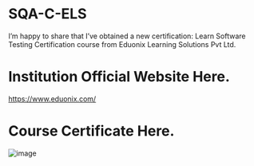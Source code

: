 # SQA-C-ELS
I’m happy to share that I’ve obtained a new certification: Learn Software Testing Certification course from Eduonix Learning Solutions Pvt Ltd.

#
# Institution Official Website Here.
https://www.eduonix.com/
#

# Course Certificate Here.
![image](https://github.com/DeveloperOmarFaruk/SQA-C-ELS/assets/75971859/9ba46366-d3af-4640-92a0-d7ee54f76fc6)
#

